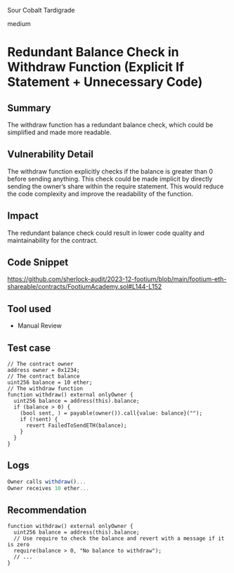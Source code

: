 Sour Cobalt Tardigrade

medium

# Redundant Balance Check in Withdraw Function (Explicit If Statement + Unnecessary Code)

## Summary
The withdraw function has a redundant balance check, which could be simplified and made more readable.
## Vulnerability Detail
The withdraw function explicitly checks if the balance is greater than 0 before sending anything. This check could be made implicit by directly sending the owner’s share within the require statement. This would reduce the code complexity and improve the readability of the function.
## Impact
The redundant balance check could result in lower code quality and maintainability for the contract.
## Code Snippet
https://github.com/sherlock-audit/2023-12-footium/blob/main/footium-eth-shareable/contracts/FootiumAcademy.sol#L144-L152
## Tool used
- Manual Review
## Test case
```solidity
// The contract owner
address owner = 0x1234;
// The contract balance
uint256 balance = 10 ether;
// The withdraw function
function withdraw() external onlyOwner {
  uint256 balance = address(this).balance;
  if (balance > 0) {
    (bool sent, ) = payable(owner()).call{value: balance}("");
    if (!sent) {
      revert FailedToSendETH(balance);
    }
  }
}

```
## Logs
```javascript
Owner calls withdraw()...
Owner receives 10 ether...

```
## Recommendation
```solidity
function withdraw() external onlyOwner {
  uint256 balance = address(this).balance;
  // Use require to check the balance and revert with a message if it is zero
  require(balance > 0, "No balance to withdraw");
  // ...
}

```